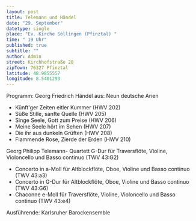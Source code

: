 ```yaml
---
layout: post
title: Telemann und Händel
date: "29. September"
datetype: single
place: "Ev. Kirche Söllingen (Pfinztal) "
time: " 19 Uhr"
published: true
subtitle: ""
author: Admin
street: Kirchhofstraße 28
zipTown: 76327 Pfinztal
latitude: 48.9855557
longitude: 8.5401293
---
```


Programm:
Georg Friedrich Händel aus: Neun deutsche Arien
- Künft'ger Zeiten eitler Kummer (HWV 202)
- Süße Stille, sanfte Quelle (HWV 205)
- Singe Seele, Gott zum Preise (HWV 206)
- Meine Seele hört im Sehen (HWV 207)
- Die ihr aus dunkeln Grüften (HWV 208)
- Flammende Rose, Zierde der Erden (HWV 210)

Georg Philipp Telemann- Quartett G-Dur für Traversflöte, Violine, Violoncello und Basso continuo (TWV 43:G2)
- Concerto in a-Moll für Altblockflöte, Oboe, Violine und Basso continuo (TWV 43:a3)
- Concerto in G-Dur für Altblockflöte, Oboe, Violine und Basso continuo (TWV 43:G6)
- Chaconne e-Moll für Traversflöte, Violine, Violoncello und Basso continuo (TWV 43:e4)

Ausführende: Karlsruher Barockensemble
